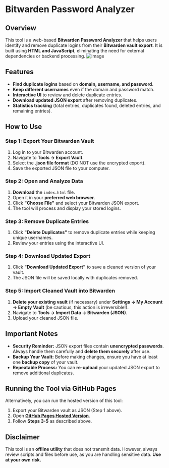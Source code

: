 # Bitwarden Password Analyzer

## Overview
This tool is a web-based **Bitwarden Password Analyzer** that helps users identify and remove duplicate logins from their **Bitwarden vault export**. It is built using **HTML and JavaScript**, eliminating the need for external dependencies or backend processing.
![image](https://github.com/user-attachments/assets/5fa18244-e270-48d8-8a47-13f72e289fbc)
## Features
- **Find duplicate logins** based on **domain, username, and password**.
- **Keep different usernames** even if the domain and password match.
- **Interactive UI** to review and delete duplicate entries.
- **Download updated JSON export** after removing duplicates.
- **Statistics tracking** (total entries, duplicates found, deleted entries, and remaining entries).

## How to Use
### **Step 1: Export Your Bitwarden Vault**
1. Log in to your Bitwarden account.
2. Navigate to **Tools → Export Vault**.
3. Select the **.json file format** (DO NOT use the encrypted export).
4. Save the exported JSON file to your computer.

### **Step 2: Open and Analyze Data**
1. **Download** the `index.html` file.
2. Open it in your **preferred web browser**.
3. Click **"Choose File"** and select your Bitwarden JSON export.
4. The tool will process and display your stored logins.

### **Step 3: Remove Duplicate Entries**
1. Click **"Delete Duplicates"** to remove duplicate entries while keeping unique usernames.
2. Review your entries using the interactive UI.

### **Step 4: Download Updated Export**
1. Click **"Download Updated Export"** to save a cleaned version of your vault.
2. The JSON file will be saved locally with duplicates removed.

### **Step 5: Import Cleaned Vault into Bitwarden**
1. **Delete your existing vault** (if necessary) under **Settings → My Account → Empty Vault** (be cautious, this action is irreversible!).
2. Navigate to **Tools → Import Data → Bitwarden (JSON)**.
3. Upload your cleaned JSON file.

## Important Notes
- **Security Reminder:** JSON export files contain **unencrypted passwords**. Always handle them carefully and **delete them securely** after use.
- **Backup Your Vault:** Before making changes, ensure you have at least one **backup copy** of your vault.
- **Repeatable Process:** You can **re-upload** your updated JSON export to remove additional duplicates.

## Running the Tool via GitHub Pages
Alternatively, you can run the hosted version of this tool:
1. Export your Bitwarden vault as JSON (Step 1 above).
2. Open **[GitHub Pages Hosted Version](https:///)**.
3. Follow **Steps 3-5** as described above.

## Disclaimer
This tool is an **offline utility** that does not transmit data. However, always review scripts and files before use, as you are handling sensitive data. **Use at your own risk.**

